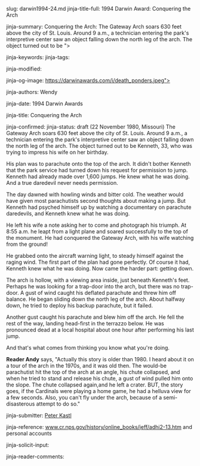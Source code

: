 slug: darwin1994-24.md
jinja-title-full: 1994 Darwin Award: Conquering the Arch

jinja-summary: Conquering the Arch: The Gateway Arch soars 630 feet above the city of St. Louis. Around 9 a.m., a technician entering the park's interpretive center saw an object falling down the north leg of the arch. The object turned out to be ">

jinja-keywords:
jinja-tags:

jinja-modified:

jinja-og-image: https://darwinawards.com/i/death_ponders.jpeg">

jinja-authors: Wendy

jinja-date: 1994 Darwin Awards


jinja-title: Conquering the Arch


jinja-confirmed:
jinja-status: draft
(22 November 1980, Missouri) The Gateway Arch soars 630 feet above the city
of St. Louis. Around 9 a.m., a technician entering the park's interpretive
center saw an object falling down the north leg of the arch. The object
turned out to be Kenneth, 33, who was trying to impress his wife on her
birthday.

His plan was to parachute onto the top of the arch. It didn't bother
Kenneth that the park service had turned down his request for permission to
jump. Kenneth had already made over 1,600 jumps. He knew what he was
doing. And a true daredevil never needs permission.

The day dawned with howling winds and bitter cold. The weather would have
given most parachutists second thoughts about making a jump. But Kenneth
had psyched himself up by watching a documentary on parachute daredevils,
and Kenneth knew what he was doing.

He left his wife a note asking her to come and photograph his triumph. At
8:55 a.m. he leapt from a light plane and soared successfully to the top of
the monument. He had conquered the Gateway Arch, with his wife watching
from the ground!

He grabbed onto the aircraft warning light, to steady himself against the
raging wind. The first part of the plan had gone perfectly. Of course it
had, Kenneth knew what he was doing. Now came the harder part: getting
down.

The arch is hollow, with a viewing area inside, just beneath Kenneth's
feet. Perhaps he was looking for a trap-door into the arch, but there was
no trap-door. A gust of wind caught his deflated parachute and threw him
off balance. He began sliding down the north leg of the arch. About halfway
down, he tried to deploy his backup parachute, but it failed.

Another gust caught his parachute and blew him off the arch. He fell the
rest of the way, landing head-first in the terrazzo below. He was
pronounced dead at a local hospital about one hour after performing his
last jump.

And that's what comes from thinking you know what you're doing.

<B>Reader Andy</B> says, "Actually this story is older than 1980. I heard
about it on a tour of the arch in the 1970s, and it was old then. The
would-be parachutist hit the top of the arch at an angle, his chute
collapsed, and when he tried to stand and release his chute, a gust of wind
pulled him onto the slope. The chute collapsed again,and he left a crater.
BUT, the story goes, if the Cardinals were playing a home game, he had a
helluva view for a few seconds.	 Also, you can't fly under the arch,
because of a semi-disasterous attempt to do so."
<P align=center>
<!--#include virtual="/inc/votebar_viewvoteonly" -->

jinja-submitter: <A HREF="mailto:REMOVE-">Peter Kastl </A>

jinja-reference: www.cr.nps.gov/history/online_books/jeff/adhi2-13.htm and personal accounts

jinja-solicit-input:

jinja-reader-comments:



<!--#include file=nav_1994.html -->



